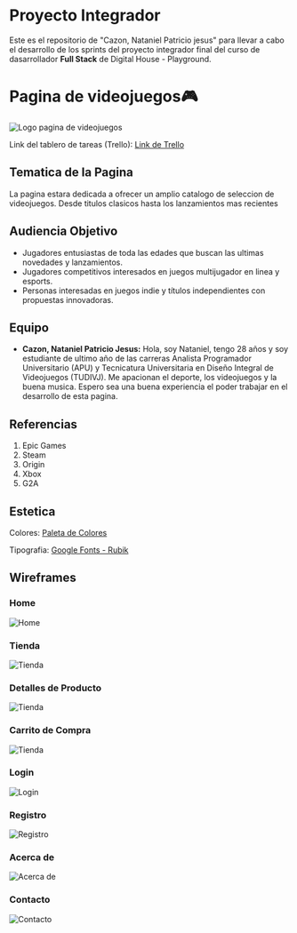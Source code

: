 # Proyecto Integrador

Este es el repositorio de "Cazon, Nataniel Patricio jesus" para llevar a cabo el desarrollo de los sprints del proyecto integrador final del curso de dasarrollador **Full Stack** de Digital House - Playground.

# Pagina de videojuegos🎮

![Logo pagina de videojuegos](Design/logo_pagina.png)

Link del tablero de tareas (Trello): [Link de Trello](https://trello.com/invite/b/VjCVO501/ATTI5f25d65a5b12d752ff0d989e19f8ad1cFEC7C06D/sprints)

## Tematica de la Pagina

La pagina estara dedicada a ofrecer un amplio catalogo de seleccion de videojuegos. Desde titulos clasicos hasta los lanzamientos mas recientes

## Audiencia Objetivo

- Jugadores entusiastas de toda las edades que buscan las ultimas novedades y lanzamientos.
- Jugadores competitivos interesados en juegos multijugador en linea y esports.
- Personas interesadas en juegos indie y títulos independientes con propuestas innovadoras.

## Equipo

- **Cazon, Nataniel Patricio Jesus:** Hola, soy Nataniel, tengo 28 años y soy estudiante de ultimo año de las carreras Analista Programador Universitario (APU) y Tecnicatura Universitaria en Diseño Integral de Videojuegos (TUDIVJ). Me apacionan el deporte, los videojuegos y la buena musica. Espero sea una buena experiencia el poder trabajar en el desarrollo de esta pagina.

## Referencias

1) Epic Games
2) Steam
3) Origin
4) Xbox
5) G2A

## Estetica

Colores: [Paleta de Colores](https://paletadecolores.com.ar/paleta/282e5e/1e234f/141740/0a0c31/000022/)

Tipografia: [Google Fonts - Rubik](https://fonts.google.com/specimen/Rubik)

## Wireframes

### Home

![Home](Wireframes/Sprint01_Home.png)

### Tienda

![Tienda](Wireframes/Sprint01_Tienda.png)

### Detalles de Producto

![Tienda](Wireframes/Sprint01_Pagina_Producto.png)

### Carrito de Compra

![Tienda](Wireframes/Sprint01_Carrito_de_Compra.png)

### Login

![Login](Wireframes/Sprint01_Formulario_Login.png)

### Registro

![Registro](Wireframes/Sprint01_Formulario_Registro.png)

### Acerca de

![Acerca de](Wireframes/Sprint01_AcercaDe.png)

### Contacto

![Contacto](Wireframes/Sprint01_Contacto.png)